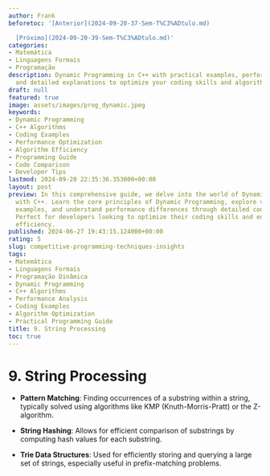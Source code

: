 ```yaml
---
author: Frank
beforetoc: '[Anterior](2024-09-20-37-Sem-T%C3%ADtulo.md)

  [Próximo](2024-09-20-39-Sem-T%C3%ADtulo.md)'
categories:
- Matemática
- Linguagens Formais
- Programação
description: Dynamic Programming in C++ with practical examples, performance analysis,
  and detailed explanations to optimize your coding skills and algorithm efficiency.
draft: null
featured: true
image: assets/images/prog_dynamic.jpeg
keywords:
- Dynamic Programming
- C++ Algorithms
- Coding Examples
- Performance Optimization
- Algorithm Efficiency
- Programming Guide
- Code Comparison
- Developer Tips
lastmod: 2024-09-20 22:35:36.353000+00:00
layout: post
preview: In this comprehensive guide, we delve into the world of Dynamic Programming
  with C++. Learn the core principles of Dynamic Programming, explore various algorithmic
  examples, and understand performance differences through detailed code comparisons.
  Perfect for developers looking to optimize their coding skills and enhance algorithm
  efficiency.
published: 2024-06-27 19:43:15.124000+00:00
rating: 5
slug: competitive-programming-techniques-insights
tags:
- Matemática
- Linguagens Formais
- Programação Dinâmica
- Dynamic Programming
- C++ Algorithms
- Performance Analysis
- Coding Examples
- Algorithm Optimization
- Practical Programming Guide
title: 9. String Processing
toc: true
---
```

# 9. String Processing

- **Pattern Matching**: Finding occurrences of a substring within a string, typically solved using algorithms like KMP (Knuth-Morris-Pratt) or the Z-algorithm.

- **String Hashing**: Allows for efficient comparison of substrings by computing hash values for each substring.

- **Trie Data Structures**: Used for efficiently storing and querying a large set of strings, especially useful in prefix-matching problems.

